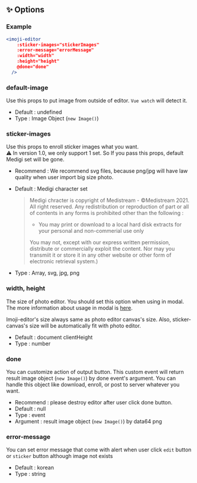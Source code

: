 ## ✨ Options

### Example

```jsx
<imoji-editor
    :sticker-images="stickerImages"
    :error-message="errorMessage"
    :width="width"
    :height="height"
    @done="done"
  />
```

### default-image

Use this props to put image from outside of editor. `Vue watch` will detect it.

- Default : undefined
- Type : Image Object (`new Image()`)

### sticker-images

Use this props to enroll sticker images what you want.  
⚠ In version 1.0, we only support 1 set. So If you pass this props, default Medigi set will be gone.

- Recommend : We recommend svg files, because png/jpg will have law quality when user import big size photo.
- Default : Medigi character set

  > Medigi chracter is copyright of Medistream - ©Medistream 2021. All right reserved. Any redistribution or reproduction of part or all of contents in any forms is prohibited other than the following :
  >
  > - You may print or download to a local hard disk extracts for your personal and non-commerial use only
  >
  > You may not, except with our express written permission, distribute or commercially exploit the content. Nor may you transmiit it or store it in any other website or other form of electronic retrieval system.)

- Type : Array, svg, jpg, png

### width, height

The size of photo editor. You should set this option when using in modal. The more information about usage in modal is [here](###Using-in-Modal).

Imoji-editor's size always same as photo editor canvas's size. Also, sticker-canvas's size will be automatically fit with photo editor.

- Default : document clientHeight
- Type : number

### done

You can customize action of output button. This custom event will return result image object (`new Image()`) by done event's argument. You can handle this object like download, enroll, or post to server whatever you want.

- Recommend : please destroy editor after user click done button.
- Default : null
- Type : event
- Argument : result image object (`new Image()`) by data64 png

### error-message

You can set error message that come with alert when user click `edit` button or `sticker` button although image not exists

- Default : korean
- Type : string